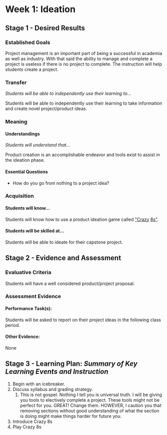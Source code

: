 
# Week 1: Ideation

## Stage 1 - Desired Results

### Established Goals

Project management is an important part of being a successful in academia as
well as industry. With that said the ability to manage and complete a project is
useless if there is no project to complete. The instruction will help students
create a project.

### Transfer

_Students will be able to independently use their learning to…_

Students will be able to independently use their learning to take information
and create novel project/product ideas.

### Meaning

#### Understandings

_Students will understand that…_

Product creation is an accomplishable endeavor and tools exist to assist in
the ideation phase.

#### Essential Questions

* How do you go from nothing to a project idea?

### Acquisition

#### Students will know…

Students will know how to use a product ideation game called ["Crazy](https://think2make.ch/en/crazy-8s-how-to-generate-ideas-in-8-minutes/) [8s"](https://www.thevisualfacilitator.co.uk/blog/crazy-8s).


#### Students will be skilled at…

Students will be able to ideate for their capstone project.

## Stage 2 - Evidence and Assessment

### Evaluative Criteria

Students will have a well considered product/project proposal.

### Assessment Evidence

#### Performance Task(s):

Students will be asked to report on their project ideas in the following class
period.

#### Other Evidence:

None

## Stage 3 - Learning Plan: _Summary of Key Learning Events and Instruction_

1. Begin with an icebreaker.
2. Discuss syllabus and grading strategy.
    1. This is not gospel. Nothing I tell you is universal truth. I will be
        giving you tools to electively complete a project. These tools might
        not be perfect for you. GREAT! Change them. HOWEVER, I caution you that
        removing sections without good understanding of what the section is
        doing might make things harder for future you.
3. Introduce Crazy 8s
4. Play Crazy 8s